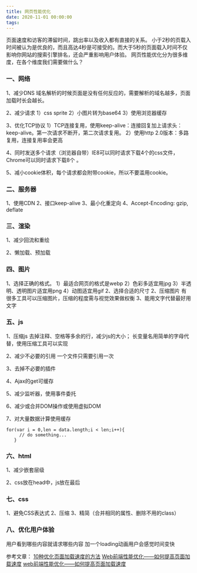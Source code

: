 ```yaml
---
title: 网页性能优化
date: 2020-11-01 00:00:00
tags: 
---
```

页面速度和访客的滞留时间，跳出率以及收入都有直接的关系。
小于2秒的页载入时间被认为是优良的，而且高达4秒是可接受的。而大于5秒的页面载入时间不仅影响你网站的搜索引擎排名，还会严重影响用户体验。
网页性能优化分为很多维度，在各个维度我们需要做什么？
<!--more-->

### 一、网络
1、减少DNS
域名解析的时候页面是没有任何反应的，需要解析的域名越多，页面加载时长会越长。

2、减少请求
1）css sprite
2）小图片转为base64
3）使用浏览器缓存

3、优化TCP协议
1）TCP连接复用，使用keep-alive：连接回复加上请求头：keep-alive。第一次请求不断开，第二次请求复用。
2）使用http 2.0版本：多路复用，连接复用率会更高

4、同时发送多个请求（浏览器自带）IE8可以同时请求下载4个的css文件，Chrome可以同时请求下载8个 。

5、减小cookie体积，每个请求都会附带cookie，所以不要滥用cookie。


### 二、服务器
1、使用CDN
2、接口keep-alive
3、最小化重定向
4、Accept-Encoding: gzip, deflate

### 三、渲染
1、减少回流和重绘

2、懒加载、预加载



### 四、图片
1、选择正确的格式。
1）最适合网页的格式是webp
2）色彩多适宜用jpg
3）半透明、透明图片适宜用png
4）动图适宜用gif
2、选择合适的尺寸
2、压缩图片
有很多工具可以压缩图片，压缩的程度需与视觉效果做权衡
3、能用文字代替最好用文字

### 五、js
1、压缩js
去掉注释、空格等多余的行，减少js的大小；
长变量名用简单的字母代替，使用压缩工具可以实现

2、减少不必要的引用
一个文件只需要引用一次

3、去掉不必要的插件

4、Ajax的get可缓存

5、减少监听器，使用事件委托

6、减少或合并DOM操作或使用虚拟DOM

7、对大量数据计算使用缓存

```
for(var i = 0,len = data.length;i < len;i++){
     // do something...
   }
```

### 六、html
1、减少嵌套层级

2、css放在head中，js放在最后

### 七、css
1、避免CSS表达式
2、压缩
3、精简（合并相同的属性、删除不用的class）

### 八、优化用户体验
用户看到哪些内容就请求哪些内容
加一个loading动画用户会感觉时间变快







参考文章：
[10种优化页面加载速度的方法](https://www.diybloghome.com/frontlogy/1036.html)
[Web前端性能优化——如何提高页面加载速度](https://www.cnblogs.com/yzhihao/p/9385467.html)
[web前端性能优化——如何提高页面加载速度](https://zhuanlan.zhihu.com/p/59681837)
    

